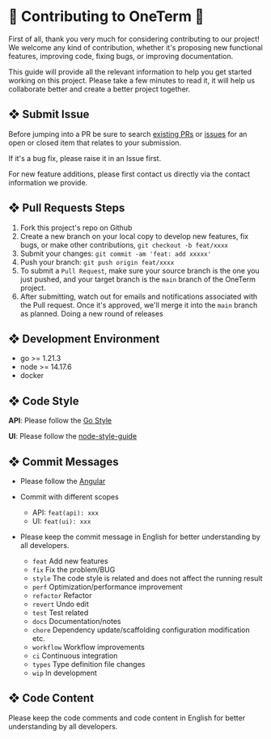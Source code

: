 # 🎉 Contributing to OneTerm 🥳

First of all, thank you very much for considering contributing to our project! We welcome any kind of contribution, whether it's proposing new functional features, improving code, fixing bugs, or improving documentation.

This guide will provide all the relevant information to help you get started working on this project. Please take a few minutes to read it, it will help us collaborate better and create a better project together.

## ❖ Submit Issue

Before jumping into a PR be sure to search [existing PRs](https://github.com/veops/oneterm/pulls) or [issues](https://github.com/veops/oneterm/issues) for an open or closed item that relates to your submission.

If it's a bug fix, please raise it in an Issue first.

For new feature additions, please first contact us directly via the contact information we provide.

## ❖ Pull Requests Steps

1. Fork this project's repo on Github
2. Create a new branch on your local copy to develop new features, fix bugs, or make other contributions, `git checkout -b feat/xxxx`
3. Submit your changes: `git commit -am 'feat: add xxxxx'`
4. Push your branch: `git push origin feat/xxxx`
5. To submit a `Pull Request`, make sure your source branch is the one you just pushed, and your target branch is the `main` branch of the OneTerm project.
6. After submitting, watch out for emails and notifications associated with the Pull request. Once it's approved, we'll merge it into the `main` branch as planned. Doing a new round of releases

## ❖ Development Environment
- go >= 1.21.3
- node >= 14.17.6
- docker

## ❖ Code Style

**API**: Please follow the [Go Style](https://google.github.io/styleguide/go/) 

**UI**: Please follow the [node-style-guide](https://github.com/felixge/node-style-guide)

## ❖ Commit Messages

+ Please follow the [Angular](https://github.com/conventional-changelog/conventional-changelog/tree/master/packages/conventional-changelog-angular)

+ Commit with different scopes
  - API: `feat(api): xxx`
  - UI: `feat(ui): xxx`

+ Please keep the commit message in English for better understanding by all developers.

  - `feat` Add new features
  - `fix` Fix the problem/BUG
  - `style` The code style is related and does not affect the running result
  - `perf` Optimization/performance improvement
  - `refactor` Refactor
  - `revert` Undo edit
  - `test` Test related
  - `docs` Documentation/notes
  - `chore` Dependency update/scaffolding configuration modification etc.
  - `workflow` Workflow improvements
  - `ci` Continuous integration
  - `types` Type definition file changes
  - `wip` In development

## ❖ Code Content

Please keep the code comments and code content in English for better understanding by all developers.
